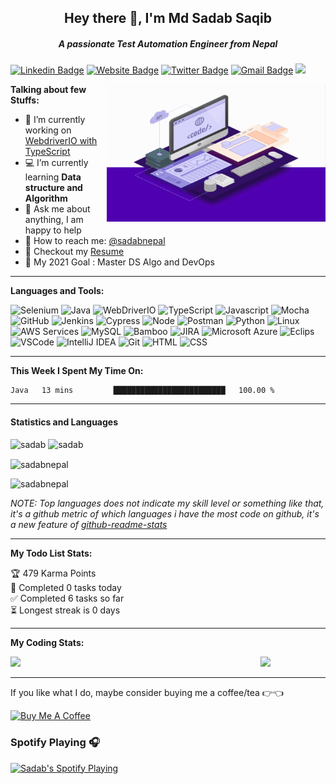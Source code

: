 <h2 align="center">Hey there 👋, I'm Md Sadab Saqib</h2>
<h5 align="center">A passionate Test Automation Engineer from Nepal</h5>

[![Linkedin Badge](https://img.shields.io/badge/-sadabnepal-blue?style=flat&logo=Linkedin&logoColor=white&link=https://www.linkedin.com/in/sadabnepal/)](https://www.linkedin.com/in/sadabnepal/)
[![Website Badge](https://img.shields.io/badge/-sadabnepal.github.io-47CCCC?style=flat&logo=Google-Chrome&logoColor=white&link=https://sadabnepal.github.io/)](https://sadabnepal.github.io/)
[![Twitter Badge](https://img.shields.io/badge/-@SadabSaqib-1ca0f1?style=flat&labelColor=1ca0f1&logo=twitter&logoColor=white&link=https://twitter.com/SaqibSadab)](https://twitter.com/SaqibSadab)
[![Gmail Badge](https://img.shields.io/badge/-sadabnepal-c14438?style=flat&logo=Gmail&logoColor=white&link=mailto:sadabnepal1993@gmail.com)](mailto:sadabnepal1993@gmail.com)
![](https://visitor-badge.glitch.me/badge?page_id=sadabnepal.sadabnepal)

<img align="right" alt="GIF" src="https://github.com/sadabnepal/sadabnepal/blob/main/images/code.gif" width="350" height="220" />
  
**Talking about few Stuffs:**

- 🔭 I’m currently working on [WebdriverIO with TypeScript](https://github.com/sadabnepal/WDIO6_TypeScript_BDD)
- 💻 I’m currently learning **Data structure and Algorithm**
- 💬 Ask me about anything, I am happy to help
- 📠 How to reach me: [@sadabnepal](https://www.linkedin.com/in/sadabnepal/)
- 📔 Checkout my [Resume](https://github.com/sadabnepal/sadabnepal.github.io/blob/master/files/MdSadabSaqib_Resume.pdf)
- 🧾 My 2021 Goal : Master DS Algo and DevOps

---
**Languages and Tools:**

![Selenium](https://img.shields.io/badge/selenium%20-%23E34F26.svg?&style=for-the-badge&logo=Google%20Chrome&logoColor=white)
![Java](https://img.shields.io/badge/-Java-%23007396?&style=for-the-badge&logo=Java&logoColor=white)
![WebDriverIO](https://img.shields.io/badge/WebDriverIO%20-%23E34F26.svg?&style=for-the-badge&logo=Google%20Chrome&logoColor=white)
![TypeScript](https://img.shields.io/badge/-TypeScript-%233178C6?&style=for-the-badge&logo=Typescript&logoColor=white)
![Javascript](https://img.shields.io/badge/-Javascript-ffb400?style=for-the-badge&logo=javascript&logoColor=ffff3f)
![Mocha](https://img.shields.io/badge/-Mocha-%238D6748?&style=for-the-badge&logo=Mocha&logoColor=white)
![GitHub](https://img.shields.io/badge/-GitHub-%23181717?&style=for-the-badge&logo=GitHub&logoColor=white)
![Jenkins](https://img.shields.io/badge/-Jenkins-%23D24939?&style=for-the-badge&logo=Jenkins&logoColor=white)
![Cypress](https://img.shields.io/badge/-Cypress-%2317202C?&style=for-the-badge&logo=Cypress&logoColor=white)
![Node](https://img.shields.io/badge/-Node.js-%23339933?&style=for-the-badge&logo=Node.js&logoColor=white)
![Postman](https://img.shields.io/badge/-Postman-%23FF6C37?&style=for-the-badge&logo=Postman&logoColor=white)
![Python](https://img.shields.io/badge/-Python-%233776AB?&style=for-the-badge&logo=Python&logoColor=white)
![Linux](https://img.shields.io/badge/-linux-FCC624?style=for-the-badge&logo=linux&logoColor=black)
![AWS Services](https://img.shields.io/badge/-AWS%20SERVICES-%23424160?&style=for-the-badge&logo=Amazon%20AWS&logoColor=white)
![MySQL](https://img.shields.io/badge/-MySQL-%234479A1?&style=for-the-badge&logo=MySQL&logoColor=white)
![Bamboo](https://img.shields.io/badge/-Bamboo-%230052CC?&style=for-the-badge&logo=Bamboo&logoColor=white)
![JIRA](https://img.shields.io/badge/-JIRA-%230052CC?&style=for-the-badge&logo=JIRA&logoColor=white)
![Microsoft Azure](https://img.shields.io/badge/-Microsoft%20Azure-%230089D6?&style=for-the-badge&logo=Microsoft%20Azure&logoColor=white)
![Eclips](https://img.shields.io/badge/Eclips%20IDE-%232C2255?&style=for-the-badge&logo=Eclipse%20IDE&logoColor=white)
![VSCode](https://img.shields.io/badge/-vscode-007ACC?style=for-the-badge&logo=visual-studio-code)
![IntelliJ IDEA](https://img.shields.io/badge/-IntelliJ%20IDEA-%23000000?&style=for-the-badge&logo=IntelliJ%20IDEA&logoColor=white)
![Git](https://img.shields.io/badge/git%20-%23F05032.svg?&style=for-the-badge&logo=git&logoColor=white)
![HTML](https://img.shields.io/badge/html%20-%23E34F26.svg?&style=for-the-badge&logo=html5&logoColor=white)
![CSS](https://img.shields.io/badge/css%20-%231572B6.svg?&style=for-the-badge&logo=css3&logoColor=white)

---
**This Week I Spent My Time On:**
<!--START_SECTION:waka-->
```text
Java   13 mins         █████████████████████████   100.00 % 
```
<!--END_SECTION:waka-->

---

####  Statistics and Languages

<p align="left"> 
    <img src="https://github-readme-stats.vercel.app/api?username=sadabnepal&count_private=true&show_icons=true&theme=tokyonight" alt="sadab" width="420"/> 
    <img src="https://github-readme-stats.vercel.app/api/top-langs/?username=sadabnepal&hide=jupyter%20notebook,html,css&langs_count=8&layout=compact&theme=tokyonight" alt="sadab" height="165" />
</p>
<p><img align="center" src="https://github-readme-streak-stats.herokuapp.com/?user=sadabnepal&theme=tokyonight" alt="sadabnepal" height="165" /></p>

<p align="left"> <img src="https://github-profile-trophy.vercel.app/?username=sadabnepal&theme=onedark&column=7&margin-w=15&margin-h=15" alt="sadabnepal" /></a> </p>

*NOTE: Top languages does not indicate my skill level or something like that, it's a github metric of which languages i have the most code on github, it's a new feature of [github-readme-stats](https://github.com/anuraghazra/github-readme-stats)*

----

**My Todo List Stats:**
<!-- TODO-IST:START -->
🏆  479 Karma Points           
🌸  Completed 0 tasks today           
✅  Completed 6 tasks so far           
⏳  Longest streak is 0 days
<!-- TODO-IST:END -->

---
**My Coding Stats:**

<div>
  <img src="https://wakatime.com/share/@69d54b07-6d5c-445d-802d-56e855c61b97/563b91b7-f0e3-4389-9e7f-4d2eea2747e9.svg" align="left" width="400"/>
  <img src="https://wakatime.com/share/@69d54b07-6d5c-445d-802d-56e855c61b97/c684c224-d964-4d9d-bdc5-51278c34ac68.svg" width="400"/>
</div>


---
If you like what I do, maybe consider buying me a coffee/tea 👉👈

<a href="https://www.buymeacoffee.com/sadabnepal" target="_blank"><img src="https://cdn.buymeacoffee.com/buttons/v2/default-red.png" alt="Buy Me A Coffee" width="150" ></a>

### Spotify Playing 🎧
[<img src="https://now-playing-codestackr.vercel.app/api/spotify-playing" alt="Sadab's Spotify Playing" width="350" />](https://open.spotify.com/playlist/1Oy6pM4od0xZDbxWrpshpE)
